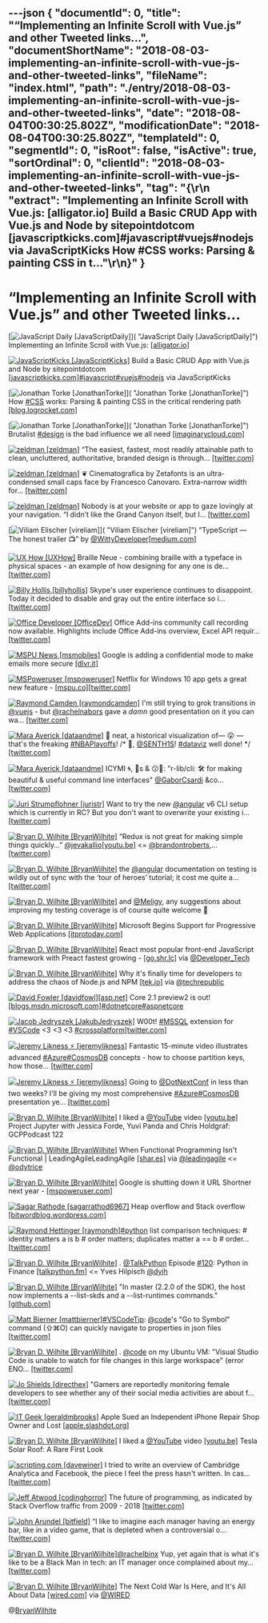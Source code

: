 ---json
{
  "documentId": 0,
  "title": "“Implementing an Infinite Scroll with Vue.js” and other Tweeted links…",
  "documentShortName": "2018-08-03-implementing-an-infinite-scroll-with-vue-js-and-other-tweeted-links",
  "fileName": "index.html",
  "path": "./entry/2018-08-03-implementing-an-infinite-scroll-with-vue-js-and-other-tweeted-links",
  "date": "2018-08-04T00:30:25.802Z",
  "modificationDate": "2018-08-04T00:30:25.802Z",
  "templateId": 0,
  "segmentId": 0,
  "isRoot": false,
  "isActive": true,
  "sortOrdinal": 0,
  "clientId": "2018-08-03-implementing-an-infinite-scroll-with-vue-js-and-other-tweeted-links",
  "tag": "{\r\n  \"extract\": \"Implementing an Infinite Scroll with Vue.js:       [alligator.io] Build a Basic CRUD App with Vue.js and Node by sitepointdotcom       [javascriptkicks.com]#javascript#vuejs#nodejs via JavaScriptKicks How       #CSS works: Parsing & painting CSS in t...\"\r\n}"
}
---

# “Implementing an Infinite Scroll with Vue.js” and other Tweeted links…

[<img alt="JavaScript Daily [JavaScriptDaily]" src="https://songhay.blob.core.windows.net/shared-social-twitter/JavaScriptDaily.jpg">]( "JavaScript Daily [JavaScriptDaily]") Implementing an Infinite Scroll with Vue.js: [[alligator.io]](https://alligator.io/vuejs/implementing-infinite-scroll/)

[<img alt="JavaScriptKicks [JavaScriptKicks]" src="https://songhay.blob.core.windows.net/shared-social-twitter/JavaScriptKicks.jpg">](http://t.co/leSeGQTKcF "JavaScriptKicks [JavaScriptKicks]") Build a Basic CRUD App with Vue.js and Node by sitepointdotcom [[javascriptkicks.com]](https://javascriptkicks.com/r/12732?url=https://www.sitepoint.com/build-a-basic-crud-app-with-vue-js-and-node/)[#javascript](http://twitter.com/search?q=%23javascript)[#vuejs](http://twitter.com/search?q=%23vuejs)[#nodejs](http://twitter.com/search?q=%23nodejs) via JavaScriptKicks

[<img alt="Jonathan Torke [JonathanTorke]" src="https://songhay.blob.core.windows.net/shared-social-twitter/JonathanTorke.jpg">]( "Jonathan Torke [JonathanTorke]") How [#CSS](http://twitter.com/search?q=%23CSS) works: Parsing & painting CSS in the critical rendering path [[blog.logrocket.com]](https://blog.logrocket.com/how-css-works-parsing-painting-css-in-the-critical-rendering-path-b3ee290762d3)

[<img alt="Jonathan Torke [JonathanTorke]" src="https://songhay.blob.core.windows.net/shared-social-twitter/JonathanTorke.jpg">]( "Jonathan Torke [JonathanTorke]") Brutalist [#design](http://twitter.com/search?q=%23design) is the bad influence we all need [[imaginarycloud.com]](https://www.imaginarycloud.com/blog/why-we-need-web-brutalism/)

[<img alt="zeldman [zeldman]" src="https://songhay.blob.core.windows.net/shared-social-twitter/zeldman.jpg">](https://t.co/wHwI77voyQ "zeldman [zeldman]") “The easiest, fastest, most readily attainable path to clean, uncluttered, authoritative, branded design is through… [[twitter.com]](https://twitter.com/i/web/status/984787198833721349)

[<img alt="zeldman [zeldman]" src="https://songhay.blob.core.windows.net/shared-social-twitter/zeldman.jpg">](https://t.co/wHwI77voyQ "zeldman [zeldman]") ❦ Cinematografica by Zetafonts is an ultra-condensed small caps face by Francesco Canovaro. Extra-narrow width for… [[twitter.com]](https://twitter.com/i/web/status/984811292459524097)

[<img alt="zeldman [zeldman]" src="https://songhay.blob.core.windows.net/shared-social-twitter/zeldman.jpg">](https://t.co/wHwI77voyQ "zeldman [zeldman]") Nobody is at your website or app to gaze lovingly at your navigation. “I didn’t like the Grand Canyon itself, but I… [[twitter.com]](https://twitter.com/i/web/status/984788804568584192)

[<img alt="Viliam Elischer [vireliam]" src="https://songhay.blob.core.windows.net/shared-social-twitter/vireliam.jpeg">]( "Viliam Elischer [vireliam]") “TypeScript — The honest trailer 📺” by [@WittyDeveloper](http://twitter.com/WittyDeveloper)[[medium.com]](https://medium.com/@wittydeveloper/typescript-the-honest-trailer-ae19e7bc0f7e)

[<img alt="UX How [UXHow]" src="https://songhay.blob.core.windows.net/shared-social-twitter/UXHow.png">](http://t.co/I77aw3puO9 "UX How [UXHow]") Braille Neue - combining braille with a typeface in physical spaces - an example of how designing for any one is de… [[twitter.com]](https://twitter.com/i/web/status/985158274508034050)

[<img alt="Billy Hollis [billyhollis]" src="https://songhay.blob.core.windows.net/shared-social-twitter/billyhollis.jpg">](https://t.co/LvJEYRzwk5 "Billy Hollis [billyhollis]") Skype's user experience continues to disappoint. Today it decided to disable and gray out the entire interface so i… [[twitter.com]](https://twitter.com/i/web/status/984790382398590976)

[<img alt="Office Developer [OfficeDev]" src="https://songhay.blob.core.windows.net/shared-social-twitter/OfficeDev.png">](http://t.co/oeU0p6Ws0a "Office Developer [OfficeDev]") Office Add-ins community call recording now available. Highlights include Office Add-ins overview, Excel API requir… [[twitter.com]](https://twitter.com/i/web/status/984808429649707008)

[<img alt="MSPU News [msmobiles]" src="https://songhay.blob.core.windows.net/shared-social-twitter/msmobiles.jpg">](https://t.co/vzkkqg4IwR "MSPU News [msmobiles]") Google is adding a confidential mode to make emails more secure [[dlvr.it]](http://dlvr.it/QPS99Y)

[<img alt="MSPoweruser [mspoweruser]" src="https://songhay.blob.core.windows.net/shared-social-twitter/mspoweruser.jpg">](https://t.co/vzkkqg4IwR "MSPoweruser [mspoweruser]") Netflix for Windows 10 app gets a great new feature - [[mspu.co]](https://mspu.co/2ITVjm2)[[twitter.com]](https://twitter.com/mspoweruser/status/984899582453796864/photo/1)

[<img alt="Raymond Camden [raymondcamden]" src="https://songhay.blob.core.windows.net/shared-social-twitter/raymondcamden.jpg">](https://t.co/VH4RpkQlKu "Raymond Camden [raymondcamden]") I'm still trying to grok transitions in [@vuejs](http://twitter.com/vuejs) - but [@rachelnabors](http://twitter.com/rachelnabors) gave a *damn* good presentation on it you can wa… [[twitter.com]](https://twitter.com/i/web/status/984797608689459201)

[<img alt="Mara Averick [dataandme]" src="https://songhay.blob.core.windows.net/shared-social-twitter/dataandme.jpg">](https://t.co/ZANWJjC3FT "Mara Averick [dataandme]") 💭 neat, a historical visualization of— 😲 —that's the freaking [#NBAPlayoffs](http://twitter.com/search?q=%23NBAPlayoffs)! /* 🙌, [@SENTH1S](http://twitter.com/SENTH1S)! [#dataviz](http://twitter.com/search?q=%23dataviz) well done! */ [[twitter.com]](https://twitter.com/SENTH1S/status/984805526180712450)

[<img alt="Mara Averick [dataandme]" src="https://songhay.blob.core.windows.net/shared-social-twitter/dataandme.jpg">](https://t.co/ZANWJjC3FT "Mara Averick [dataandme]") ICYMI 🌀, 🔔s & 😗💨: "r-lib/cli: 🛠 for making beautiful & useful command line interfaces" [@GaborCsardi](http://twitter.com/GaborCsardi) &co… [[twitter.com]](https://twitter.com/i/web/status/985201534819557377)

[<img alt="Juri Strumpflohner [juristr]" src="https://songhay.blob.core.windows.net/shared-social-twitter/juristr.jpg">](https://t.co/CjthDsr28G "Juri Strumpflohner [juristr]") Want to try the new [@angular](http://twitter.com/angular) v6 CLI setup which is currently in RC? But you don't want to overwrite your existing i… [[twitter.com]](https://twitter.com/i/web/status/984525681953509377)

[<img alt="Bryan D. Wilhite [BryanWilhite]" src="https://songhay.blob.core.windows.net/shared-social-twitter/BryanWilhite.jpeg">](http://t.co/UNdqV0Z1zz "Bryan D. Wilhite [BryanWilhite]") “Redux is not great for making simple things quickly…” [@jevakallio](http://twitter.com/jevakallio)[[youtu.be]](https://youtu.be/JP9CQLBLpFs?t=865) <= [@brandontroberts](http://twitter.com/brandontroberts),… [[twitter.com]](https://twitter.com/i/web/status/984558261645885440)

[<img alt="Bryan D. Wilhite [BryanWilhite]" src="https://songhay.blob.core.windows.net/shared-social-twitter/BryanWilhite.jpeg">](http://t.co/UNdqV0Z1zz "Bryan D. Wilhite [BryanWilhite]") the [@angular](http://twitter.com/angular) documentation on testing is wildly out of sync with the ‘tour of heroes’ tutorial; it cost me quite a… [[twitter.com]](https://twitter.com/i/web/status/984872880621027328)

[<img alt="Bryan D. Wilhite [BryanWilhite]" src="https://songhay.blob.core.windows.net/shared-social-twitter/BryanWilhite.jpeg">](http://t.co/UNdqV0Z1zz "Bryan D. Wilhite [BryanWilhite]") and [@Meligy](http://twitter.com/Meligy), any suggestions about improving my testing coverage is of course quite welcome 🤠

[<img alt="Bryan D. Wilhite [BryanWilhite]" src="https://songhay.blob.core.windows.net/shared-social-twitter/BryanWilhite.jpeg">](http://t.co/UNdqV0Z1zz "Bryan D. Wilhite [BryanWilhite]") Microsoft Begins Support for Progressive Web Applications [[itprotoday.com]](http://www.itprotoday.com/web-development/microsoft-begins-support-progressive-web-applications)

[<img alt="Bryan D. Wilhite [BryanWilhite]" src="https://songhay.blob.core.windows.net/shared-social-twitter/BryanWilhite.jpeg">](http://t.co/UNdqV0Z1zz "Bryan D. Wilhite [BryanWilhite]") React most popular front-end JavaScript framework with Preact fastest growing - [[go.shr.lc]](https://go.shr.lc/2r7mciz) via [@Developer_Tech](http://twitter.com/Developer_Tech)

[<img alt="Bryan D. Wilhite [BryanWilhite]" src="https://songhay.blob.core.windows.net/shared-social-twitter/BryanWilhite.jpeg">](http://t.co/UNdqV0Z1zz "Bryan D. Wilhite [BryanWilhite]") Why it's finally time for developers to address the chaos of Node.js and NPM [[tek.io]](https://tek.io/2pPwFMw) via [@techrepublic](http://twitter.com/techrepublic)

[<img alt="David Fowler [davidfowl]" src="https://songhay.blob.core.windows.net/shared-social-twitter/davidfowl.jpeg">](https://t.co/XKK4NcxDZ3 "David Fowler [davidfowl]")[[asp.net]](http://ASP.NET) Core 2.1 preview2 is out! [[blogs.msdn.microsoft.com]](https://blogs.msdn.microsoft.com/webdev/2018/04/12/asp-net-core-2-1-0-preview2-now-available/)[#dotnetcore](http://twitter.com/search?q=%23dotnetcore)[#aspnetcore](http://twitter.com/search?q=%23aspnetcore)

[<img alt="Jacob Jedryszek [JakubJedryszek]" src="https://songhay.blob.core.windows.net/shared-social-twitter/JakubJedryszek.jpg">](https://t.co/OdJs1nqtwW "Jacob Jedryszek [JakubJedryszek]") W00t! [#MSSQL](http://twitter.com/search?q=%23MSSQL) extension for [#VSCode](http://twitter.com/search?q=%23VSCode) <3 <3 <3 [#crossplatform](http://twitter.com/search?q=%23crossplatform)[[twitter.com]](https://twitter.com/JakubJedryszek/status/985035009735114752/photo/1)

[<img alt="Jeremy Likness ⚡️ [jeremylikness]" src="https://songhay.blob.core.windows.net/shared-social-twitter/jeremylikness.jpg">](https://t.co/IbLCTBQJ41 "Jeremy Likness ⚡️ [jeremylikness]") Fantastic 15-minute video illustrates advanced [#Azure](http://twitter.com/search?q=%23Azure)[#CosmosDB](http://twitter.com/search?q=%23CosmosDB) concepts - how to choose partition keys, how those… [[twitter.com]](https://twitter.com/i/web/status/984802397016023040)

[<img alt="Jeremy Likness ⚡️ [jeremylikness]" src="https://songhay.blob.core.windows.net/shared-social-twitter/jeremylikness.jpg">](https://t.co/IbLCTBQJ41 "Jeremy Likness ⚡️ [jeremylikness]") Going to [@DotNextConf](http://twitter.com/DotNextConf) in less than two weeks? I'll be giving my most comprehensive [#Azure](http://twitter.com/search?q=%23Azure)[#CosmosDB](http://twitter.com/search?q=%23CosmosDB) presentation ye… [[twitter.com]](https://twitter.com/i/web/status/984802999276130304)

[<img alt="Bryan D. Wilhite [BryanWilhite]" src="https://songhay.blob.core.windows.net/shared-social-twitter/BryanWilhite.jpeg">](http://t.co/UNdqV0Z1zz "Bryan D. Wilhite [BryanWilhite]") I liked a [@YouTube](http://twitter.com/YouTube) video [[youtu.be]](http://youtu.be/tw7yV4puDEk?a) Project Jupyter with Jessica Forde, Yuvi Panda and Chris Holdgraf: GCPPodcast 122

[<img alt="Bryan D. Wilhite [BryanWilhite]" src="https://songhay.blob.core.windows.net/shared-social-twitter/BryanWilhite.jpeg">](http://t.co/UNdqV0Z1zz "Bryan D. Wilhite [BryanWilhite]") When Functional Programming Isn't Functional | LeadingAgileLeadingAgile [[shar.es]](https://shar.es/1LIFhz) via [@leadingagile](http://twitter.com/leadingagile) <= [@odytrice](http://twitter.com/odytrice)

[<img alt="Bryan D. Wilhite [BryanWilhite]" src="https://songhay.blob.core.windows.net/shared-social-twitter/BryanWilhite.jpeg">](http://t.co/UNdqV0Z1zz "Bryan D. Wilhite [BryanWilhite]") Google is shutting down it URL Shortner next year - [[mspoweruser.com]](https://mspoweruser.com/google-is-shutting-down-it-url-shortner-next-year/)

[<img alt="Sagar Rathode [sagarrathod6967]" src="https://songhay.blob.core.windows.net/shared-social-twitter/sagarrathod6967.jpg">](https://t.co/VKQkAn6hwE "Sagar Rathode [sagarrathod6967]") Heap overflow and Stack overflow [[bitwordblog.wordpress.com]](https://bitwordblog.wordpress.com/2018/04/16/heap-overflow-and-stack-overflow/)

[<img alt="Raymond Hettinger [raymondh]" src="https://songhay.blob.core.windows.net/shared-social-twitter/raymondh.jpg">](https://t.co/r5ifYKcnD3 "Raymond Hettinger [raymondh]")[#python](http://twitter.com/search?q=%23python) list comparison techniques: # identity matters a is b # order matters; duplicates matter a == b # order… [[twitter.com]](https://twitter.com/i/web/status/985216546103422976)

[<img alt="Bryan D. Wilhite [BryanWilhite]" src="https://songhay.blob.core.windows.net/shared-social-twitter/BryanWilhite.jpeg">](http://t.co/UNdqV0Z1zz "Bryan D. Wilhite [BryanWilhite]") . [@TalkPython](http://twitter.com/TalkPython) Episode [#120](http://twitter.com/search?q=%23120): Python in Finance [[talkpython.fm]](https://talkpython.fm/episodes/show/120/python-in-finance) <= Yves Hilpisch [@dyjh](http://twitter.com/dyjh)

[<img alt="Bryan D. Wilhite [BryanWilhite]" src="https://songhay.blob.core.windows.net/shared-social-twitter/BryanWilhite.jpeg">](http://t.co/UNdqV0Z1zz "Bryan D. Wilhite [BryanWilhite]") "In master (2.2.0 of the SDK), the host now implements a --list-skds and a --list-runtimes commands." [[github.com]](https://github.com/dotnet/cli/issues/8148)

[<img alt="Matt Bierner [mattbierner]" src="https://songhay.blob.core.windows.net/shared-social-twitter/mattbierner.jpg">](https://t.co/NnCC3iFhHa "Matt Bierner [mattbierner]")[#VSCodeTip](http://twitter.com/search?q=%23VSCodeTip): [@code](http://twitter.com/code)'s "Go to Symbol" command (⇧⌘O) can quickly navigate to properties in json files [[twitter.com]](https://twitter.com/mattbierner/status/984904152563118080/photo/1)

[<img alt="Bryan D. Wilhite [BryanWilhite]" src="https://songhay.blob.core.windows.net/shared-social-twitter/BryanWilhite.jpeg">](http://t.co/UNdqV0Z1zz "Bryan D. Wilhite [BryanWilhite]") . [@code](http://twitter.com/code) on my Ubuntu VM: "Visual Studio Code is unable to watch for file changes in this large workspace" (error ENO… [[twitter.com]](https://twitter.com/i/web/status/985365148628959233)

[<img alt="Jo Shields [directhex]" src="https://songhay.blob.core.windows.net/shared-social-twitter/directhex.png">](http://t.co/YWOYzLI7HR "Jo Shields [directhex]") "Gamers are reportedly monitoring female developers to see whether any of their social media activities are about f… [[twitter.com]](https://twitter.com/i/web/status/984831866602708992)

[<img alt="IT Geek [geraldmbrooks]" src="https://songhay.blob.core.windows.net/shared-social-twitter/geraldmbrooks.jpg">](https://t.co/OCEkswFFIu "IT Geek [geraldmbrooks]") Apple Sued an Independent iPhone Repair Shop Owner and Lost [[apple.slashdot.org]](https://apple.slashdot.org/story/18/04/13/1621256/apple-sued-an-independent-iphone-repair-shop-owner-and-lost?utm_source=rss1.0mainlinkanon&utm_medium=feed)

[<img alt="Bryan D. Wilhite [BryanWilhite]" src="https://songhay.blob.core.windows.net/shared-social-twitter/BryanWilhite.jpeg">](http://t.co/UNdqV0Z1zz "Bryan D. Wilhite [BryanWilhite]") I liked a [@YouTube](http://twitter.com/YouTube) video [[youtu.be]](http://youtu.be/auxp8-gPFtA?a) Tesla Solar Roof: A Rare First Look

[<img alt="scripting.com [davewiner]" src="https://songhay.blob.core.windows.net/shared-social-twitter/davewiner.jpg">](https://t.co/ztgzDGiyOj "scripting.com [davewiner]") I tried to write an overview of Cambridge Analytica and Facebook, the piece I feel the press hasn't written. In cas… [[twitter.com]](https://twitter.com/i/web/status/985165149366501376)

[<img alt="Jeff Atwood [codinghorror]" src="https://songhay.blob.core.windows.net/shared-social-twitter/codinghorror.png">](http://t.co/rM9N1bQpLr "Jeff Atwood [codinghorror]") The future of programming, as indicated by Stack Overflow traffic from 2009 - 2018 [[twitter.com]](https://twitter.com/codinghorror/status/985790664464936960/photo/1)

[<img alt="John Arundel [bitfield]" src="https://songhay.blob.core.windows.net/shared-social-twitter/bitfield.jpeg">](https://t.co/OfjPk1VNvq "John Arundel [bitfield]") “I like to imagine each manager having an energy bar, like in a video game, that is depleted when a controversial o… [[twitter.com]](https://twitter.com/i/web/status/984811958963752960)

[<img alt="Bryan D. Wilhite [BryanWilhite]" src="https://songhay.blob.core.windows.net/shared-social-twitter/BryanWilhite.jpeg">](http://t.co/UNdqV0Z1zz "Bryan D. Wilhite [BryanWilhite]")[@rachelbinx](http://twitter.com/rachelbinx) Yup, yet again that is what it's like to be a Black Man in tech: an IT manager once complained about my… [[twitter.com]](https://twitter.com/i/web/status/984825672911568896)

[<img alt="Bryan D. Wilhite [BryanWilhite]" src="https://songhay.blob.core.windows.net/shared-social-twitter/BryanWilhite.jpeg">](http://t.co/UNdqV0Z1zz "Bryan D. Wilhite [BryanWilhite]") The Next Cold War Is Here, and It's All About Data [[wired.com]](https://www.wired.com/story/opinion-new-data-cold-war/?mbid=social_twitter_onsiteshare) via [@WIRED](http://twitter.com/WIRED)

@[BryanWilhite](https://twitter.com/BryanWilhite)
